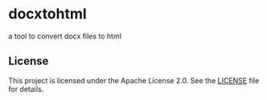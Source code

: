 # docxtohtml
a tool to convert docx files to html

## License
This project is licensed under the Apache License 2.0. See the [LICENSE](LICENSE) file for details.
